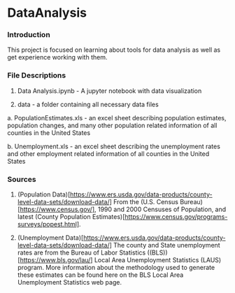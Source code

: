 # DataAnalysis

### Introduction

This project is focused on learning about tools for data analysis as well as get experience working with them. 

### File Descriptions

1. Data Analysis.ipynb - A jupyter notebook with data visualization

2. data - a folder containing all necessary data files
  
  a. PopulationEstimates.xls - an excel sheet describing population estimates, population changes, and many other population related information of all counties in the United States
  
  b. Unemployment.xls - an excel sheet describing the unemployment rates and other employment related information of all counties in the United States
  

### Sources

1. (Population Data)[https://www.ers.usda.gov/data-products/county-level-data-sets/download-data/]
    From the (U.S. Census Bureau)[https://www.census.gov/], 1990 and 2000 Censuses of Population, and latest (County Population Estimates)[https://www.census.gov/programs-surveys/popest.html].
    
2. (Unemployment Data)[https://www.ers.usda.gov/data-products/county-level-data-sets/download-data/]
    The county and State unemployment rates are from the Bureau of Labor Statistics ((BLS))[https://www.bls.gov/lau/] Local Area Unemployment Statistics (LAUS) program. More information about the methodology used to generate these estimates can be found here on the BLS Local Area Unemployment Statistics web page.

